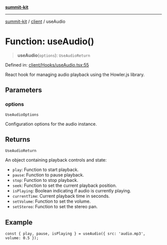 [**summit-kit**](../../README.md)

***

[summit-kit](../../modules.md) / [client](../README.md) / useAudio

# Function: useAudio()

> **useAudio**(`options`): `UseAudioReturn`

Defined in: [client/Hooks/useAudio.tsx:55](https://github.com/andrewgremlich/summit-kit/blob/711ddc3f6b3cc4d2424b7b18b345c9b77636227b/src/react/client/Hooks/useAudio.tsx#L55)

React hook for managing audio playback using the Howler.js library.

## Parameters

### options

`UseAudioOptions`

Configuration options for the audio instance.

## Returns

`UseAudioReturn`

An object containing playback controls and state:
- `play`: Function to start playback.
- `pause`: Function to pause playback.
- `stop`: Function to stop playback.
- `seek`: Function to set the current playback position.
- `isPlaying`: Boolean indicating if audio is currently playing.
- `currentTime`: Current playback time in seconds.
- `setVolume`: Function to set the volume.
- `setStereo`: Function to set the stereo pan.

## Example

```tsx
const { play, pause, isPlaying } = useAudio({ src: 'audio.mp3', volume: 0.5 });
```
